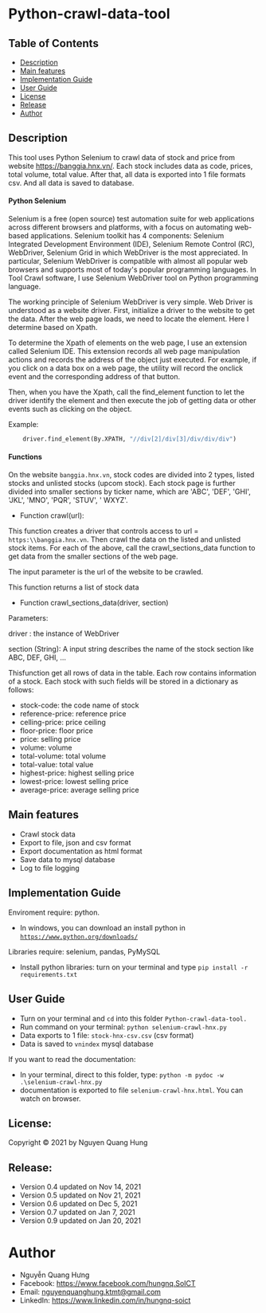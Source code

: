 # Python-crawl-data-tool

## Table of Contents
- [Description](#description)
- [Main features](#main-features)
- [Implementation Guide](#implemention-guide)
- [User Guide](#user-guide)
- [License](#license)
- [Release](#release)
- [Author](#author)


## Description

This tool uses Python Selenium to crawl data of stock and price from website https://banggia.hnx.vn/. Each stock includes data as code, prices, total volume, total value. After that, all data is exported into 1 file formats csv. And all data is saved to database.

#### Python Selenium

Selenium is a free (open source) test automation suite for web applications across different browsers and platforms, with a focus on automating web-based applications. Selenium toolkit has 4 components: Selenium Integrated Development Environment (IDE), Selenium Remote Control (RC), WebDriver, Selenium Grid in which WebDriver is the most appreciated. In particular, Selenium WebDriver is compatible with almost all popular web browsers and supports most of today's popular programming languages. In Tool Crawl software, I use Selenium WebDriver tool on Python programming language.

The working principle of Selenium WebDriver is very simple. Web Driver is understood as a website driver. First, initialize a driver to the website to get the data. After the web page loads, we need to locate the element. Here I determine based on Xpath.

To determine the Xpath of elements on the web page, I use an extension called Selenium IDE. This extension records all web page manipulation actions and records the address of the object just executed. For example, if you click on a data box on a web page, the utility will record the onclick event and the corresponding address of that button.

Then, when you have the Xpath, call the find_element function to let the driver identify the element and then execute the job of getting data or other events such as clicking on the object.

Example:
```python
    driver.find_element(By.XPATH, "//div[2]/div[3]/div/div/div")
```


#### Functions

On the website `banggia.hnx.vn`, stock codes are divided into 2 types, listed stocks and unlisted stocks (upcom stock). Each stock page is further divided into smaller sections by ticker name, which are 'ABC', 'DEF', 'GHI', 'JKL', 'MNO', 'PQR', 'STUV', ' WXYZ'.


- Function crawl(url):

This function creates a driver that controls access to url = `https:\\banggia.hnx.vn`. Then crawl the data on the listed and unlisted stock items. For each of the above, call the crawl_sections_data function to get data from the smaller sections of the web page.

The input parameter is the url of the website to be crawled.

This function returns a list of stock data

- Function crawl_sections_data(driver, section)

Parameters:

driver : the instance of WebDriver 

section (String): A input string describes the name of the stock section like ABC, DEF, GHI, ...

Thisfunction get all rows of data in the table. Each row contains information of a stock.
Each stock with such fields will be stored in a dictionary as follows:

* stock-code: the code name of stock
* reference-price: reference price
* celling-price: price ceiling
* floor-price: floor price
* price: selling price
* volume: volume
* total-volume: total volume
* total-value: total value
* highest-price: highest selling price
* lowest-price: lowest selling price
* average-price: average selling price

## Main features

- Crawl stock data 
- Export to file, json and csv format
- Export documentation as html format
- Save data to mysql database
- Log to file logging

## Implementation Guide

Enviroment require: python. 
- In windows, you can download an install python in [`https://www.python.org/downloads/`](https://www.python.org/downloads/)


Libraries require: selenium, pandas, PyMySQL
- Install python libraries: turn on your terminal and type `pip install -r requirements.txt`


## User Guide

- Turn on your terminal and `cd` into this folder `Python-crawl-data-tool.`
- Run command on your terminal: `python selenium-crawl-hnx.py`
- Data exports to 1 file: `stock-hnx-csv.csv` (csv format)
- Data is saved to `vnindex` mysql database

If you want to read the documentation: 
- In your terminal, direct to this folder, type: `python -m pydoc -w .\selenium-crawl-hnx.py`
- documentation is exported to file `selenium-crawl-hnx.html`. You can watch on browser.


## License:

Copyright © 2021 by Nguyen Quang Hung


## Release: 

- Version 0.4 updated on Nov 14, 2021
- Version 0.5 updated on Nov 21, 2021
- Version 0.6 updated on Dec 5, 2021
- Version 0.7 updated on Jan 7, 2021
- Version 0.9 updated on Jan 20, 2021


# Author
- Nguyễn Quang Hưng
- Facebook: https://www.facebook.com/hungnq.SoICT
- Email: nguyenquanghung.ktmt@gmail.com
- LinkedIn: https://www.linkedin.com/in/hungnq-soict